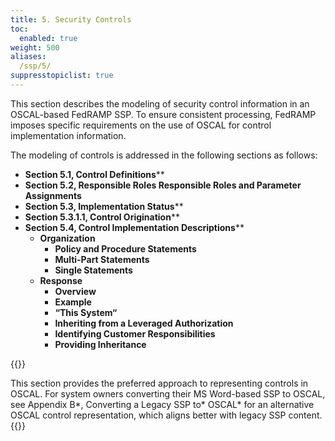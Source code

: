 ```yaml
---
title: 5. Security Controls
toc:
  enabled: true
weight: 500
aliases:
  /ssp/5/
suppresstopiclist: true
---
```

This section describes the modeling of security control information in an OSCAL-based FedRAMP SSP. To ensure consistent processing, FedRAMP imposes specific requirements on the use of OSCAL for control implementation information. 

The modeling of controls is addressed in the following sections as follows:

- **Section 5.1, Control Definitions****
- **Section 5.2, Responsible Roles Responsible Roles and Parameter Assignments**
- **Section 5.3, Implementation Status****
- **Section 5.3.1.1, Control Origination****
- **Section 5.4, Control Implementation Descriptions****
  - **Organization**
    - **Policy and Procedure Statements**
    - **Multi-Part Statements**
    - **Single Statements**
  - **Response**
    - **Overview**
    - **Example**
    - **“This System“**
    - **Inheriting from a Leveraged Authorization**
    - **Identifying Customer Responsibilities**
    - **Providing Inheritance** 

{{<callout>}}

This section provides the preferred approach to representing controls in OSCAL. For system owners converting their MS Word-based SSP to OSCAL, see Appendix B*, Converting a Legacy SSP to* OSCAL* for an alternative OSCAL control representation, which aligns better with legacy SSP content.
{{</callout>}}